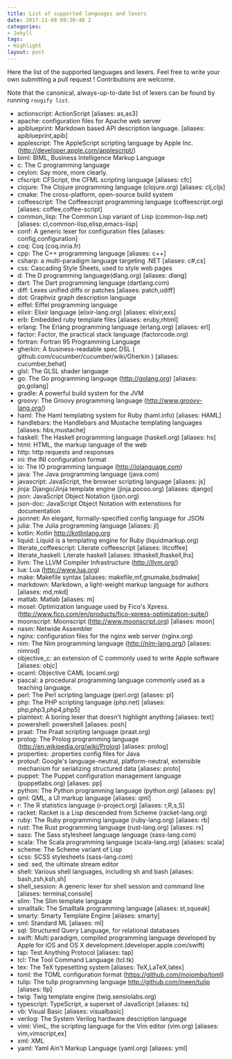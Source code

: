 ```yaml
---
title: List of supported languages and lexers
date: 2017-11-08 09:30:40 Z
categories:
- Jekyll
tags:
- Highlight
layout: post
---
```


<p>Here the list of the supported languages and lexers. Feel free to write your own submitting a pull request ! Contributions are welcome.</p>
<p>Note that the canonical, always-up-to-date list of lexers can be found by running <code>rougify list</code>.</p>
<ul>
<li class="fa fa-terminal"> actionscript: ActionScript [aliases: as,as3]</li>
<li class="fa fa-terminal"> apache: configuration files for Apache web server</li>
<li class="fa fa-terminal"> apiblueprint: Markdown based API description language. [aliases: apiblueprint,apib]</li>
<li class="fa fa-terminal"> applescript: The AppleScript scripting language by Apple Inc. (<a href="http://developer.apple.com/applescript/">http://developer.apple.com/applescript/</a>)</li>
<li class="fa fa-terminal"> biml: BIML, Business Intelligence Markup Language</li>
<li class="fa fa-terminal"> c: The C programming language</li>
<li class="fa fa-terminal"> ceylon: Say more, more clearly.</li>
<li class="fa fa-terminal"> cfscript: CFScript, the CFML scripting language [aliases: cfc]</li>
<li class="fa fa-terminal"> clojure: The Clojure programming language (clojure.org) [aliases: clj,cljs]</li>
<li class="fa fa-terminal"> cmake: The cross-platform, open-source build system</li>
<li class="fa fa-terminal"> coffeescript: The Coffeescript programming language (coffeescript.org) [aliases: coffee,coffee-script]</li>
<li class="fa fa-terminal"> common_lisp: The Common Lisp variant of Lisp (common-lisp.net) [aliases: cl,common-lisp,elisp,emacs-lisp]</li>
<li class="fa fa-terminal"> conf: A generic lexer for configuration files [aliases: config,configuration]</li>
<li class="fa fa-terminal"> coq: Coq (coq.inria.fr)</li>
<li class="fa fa-terminal"> cpp: The C++ programming language [aliases: c++]</li>
<li class="fa fa-terminal"> csharp: a multi-paradigm language targeting .NET [aliases: c#,cs]</li>
<li class="fa fa-terminal"> css: Cascading Style Sheets, used to style web pages</li>
<li class="fa fa-terminal"> d: The D programming language(dlang.org) [aliases: dlang]</li>
<li class="fa fa-terminal"> dart: The Dart programming language (dartlang.com)</li>
<li class="fa fa-terminal"> diff: Lexes unified diffs or patches [aliases: patch,udiff]</li>
<li class="fa fa-terminal"> dot: Graphviz graph description language</li>
<li class="fa fa-terminal"> eiffel: Eiffel programming language</li>
<li class="fa fa-terminal"> elixir: Elixir language (elixir-lang.org) [aliases: elixir,exs]</li>
<li class="fa fa-terminal"> erb: Embedded ruby template files [aliases: eruby,rhtml]</li>
<li class="fa fa-terminal"> erlang: The Erlang programming language (erlang.org) [aliases: erl]</li>
<li class="fa fa-terminal"> factor: Factor, the practical stack language (factorcode.org)</li>
<li class="fa fa-terminal"> fortran: Fortran 95 Programming Language</li>
<li class="fa fa-terminal"> gherkin: A business-readable spec DSL ( github.com/cucumber/cucumber/wiki/Gherkin ) [aliases: cucumber,behat]</li>
<li class="fa fa-terminal"> glsl: The GLSL shader language</li>
<li class="fa fa-terminal"> go: The Go programming language (<a href="http://golang.org">http://golang.org</a>) [aliases: go,golang]</li>
<li class="fa fa-terminal"> gradle: A powerful build system for the JVM</li>
<li class="fa fa-terminal"> groovy: The Groovy programming language (<a href="http://www.groovy-lang.org/">http://www.groovy-lang.org/</a>)</li>
<li class="fa fa-terminal"> haml: The Haml templating system for Ruby (haml.info) [aliases: HAML]</li>
<li class="fa fa-terminal"> handlebars: the Handlebars and Mustache templating languages [aliases: hbs,mustache]</li>
<li class="fa fa-terminal"> haskell: The Haskell programming language (haskell.org) [aliases: hs]</li>
<li class="fa fa-terminal"> html: HTML, the markup language of the web</li>
<li class="fa fa-terminal"> http: http requests and responses</li>
<li class="fa fa-terminal"> ini: the INI configuration format</li>
<li class="fa fa-terminal"> io: The IO programming language (<a href="http://iolanguage.com">http://iolanguage.com</a>)</li>
<li class="fa fa-terminal"> java: The Java programming language (java.com)</li>
<li class="fa fa-terminal"> javascript: JavaScript, the browser scripting language [aliases: js]</li>
<li class="fa fa-terminal"> jinja: Django/Jinja template engine (jinja.pocoo.org) [aliases: django]</li>
<li class="fa fa-terminal"> json: JavaScript Object Notation (json.org)</li>
<li class="fa fa-terminal"> json-doc: JavaScript Object Notation with extenstions for documentation</li>
<li class="fa fa-terminal"> jsonnet: An elegant, formally-specified config language for JSON</li>
<li class="fa fa-terminal"> julia: The Julia programming language [aliases: jl]</li>
<li class="fa fa-terminal"> kotlin: Kotlin <a href="http://kotlinlang.org">http://kotlinlang.org</a>
</li>
<li class="fa fa-terminal"> liquid: Liquid is a templating engine for Ruby (liquidmarkup.org)</li>
<li class="fa fa-terminal"> literate_coffeescript: Literate coffeescript [aliases: litcoffee]</li>
<li class="fa fa-terminal"> literate_haskell: Literate haskell [aliases: lithaskell,lhaskell,lhs]</li>
<li class="fa fa-terminal"> llvm: The LLVM Compiler Infrastructure (<a href="http://llvm.org/">http://llvm.org/</a>)</li>
<li class="fa fa-terminal"> lua: Lua (<a href="http://www.lua.org">http://www.lua.org</a>)</li>
<li class="fa fa-terminal"> make: Makefile syntax [aliases: makefile,mf,gnumake,bsdmake]</li>
<li class="fa fa-terminal"> markdown: Markdown, a light-weight markup language for authors [aliases: md,mkd]</li>
<li class="fa fa-terminal"> matlab: Matlab [aliases: m]</li>
<li class="fa fa-terminal"> mosel: Optimization language used by Fico's Xpress. (<a href="http://www.fico.com/en/products/fico-xpress-optimization-suite/">http://www.fico.com/en/products/fico-xpress-optimization-suite/</a>)</li>
<li class="fa fa-terminal"> moonscript: Moonscript (<a href="http://www.moonscript.org">http://www.moonscript.org</a>) [aliases: moon]</li>
<li class="fa fa-terminal"> nasm: Netwide Assembler</li>
<li class="fa fa-terminal"> nginx: configuration files for the nginx web server (nginx.org)</li>
<li class="fa fa-terminal"> nim: The Nim programming language (<a href="http://nim-lang.org/">http://nim-lang.org/</a>) [aliases: nimrod]</li>
<li class="fa fa-terminal"> objective_c: an extension of C commonly used to write Apple software [aliases: objc]</li>
<li class="fa fa-terminal"> ocaml: Objective CAML (ocaml.org)</li>
<li class="fa fa-terminal"> pascal: a procedural programming language commonly used as a teaching language.</li>
<li class="fa fa-terminal"> perl: The Perl scripting language (perl.org) [aliases: pl]</li>
<li class="fa fa-terminal"> php: The PHP scripting language (php.net) [aliases: php,php3,php4,php5]</li>
<li class="fa fa-terminal"> plaintext: A boring lexer that doesn't highlight anything [aliases: text]</li>
<li class="fa fa-terminal"> powershell: powershell [aliases: posh]</li>
<li class="fa fa-terminal"> praat: The Praat scripting language (praat.org)</li>
<li class="fa fa-terminal"> prolog: The Prolog programming language (<a href="http://en.wikipedia.org/wiki/Prolog">http://en.wikipedia.org/wiki/Prolog</a>) [aliases: prolog]</li>
<li class="fa fa-terminal"> properties: .properties config files for Java</li>
<li class="fa fa-terminal"> protouf: Google's language-neutral, platform-neutral, extensible mechanism for serializing structured data [aliases: proto]</li>
<li class="fa fa-terminal"> puppet: The Puppet configuration management language (puppetlabs.org) [aliases: pp]</li>
<li class="fa fa-terminal"> python: The Python programming language (python.org) [aliases: py]</li>
<li class="fa fa-terminal"> qml: QML, a UI markup language [aliases: qml]</li>
<li class="fa fa-terminal"> r: The R statistics language (r-project.org) [aliases: r,R,s,S]</li>
<li class="fa fa-terminal"> racket: Racket is a Lisp descended from Scheme (racket-lang.org)</li>
<li class="fa fa-terminal"> ruby: The Ruby programming language (ruby-lang.org) [aliases: rb]</li>
<li class="fa fa-terminal"> rust: The Rust programming language (rust-lang.org) [aliases: rs]</li>
<li class="fa fa-terminal"> sass: The Sass stylesheet language language (sass-lang.com)</li>
<li class="fa fa-terminal"> scala: The Scala programming language (scala-lang.org) [aliases: scala]</li>
<li class="fa fa-terminal"> scheme: The Scheme variant of Lisp</li>
<li class="fa fa-terminal"> scss: SCSS stylesheets (sass-lang.com)</li>
<li class="fa fa-terminal"> sed: sed, the ultimate stream editor</li>
<li class="fa fa-terminal"> shell: Various shell languages, including sh and bash [aliases: bash,zsh,ksh,sh]</li>
<li class="fa fa-terminal"> shell_session: A generic lexer for shell session and command line [aliases: terminal,console]</li>
<li class="fa fa-terminal"> slim: The Slim template language</li>
<li class="fa fa-terminal"> smalltalk: The Smalltalk programming language [aliases: st,squeak]</li>
<li class="fa fa-terminal"> smarty: Smarty Template Engine [aliases: smarty]</li>
<li class="fa fa-terminal"> sml: Standard ML [aliases: ml]</li>
<li class="fa fa-terminal"> sql: Structured Query Language, for relational databases</li>
<li class="fa fa-terminal"> swift: Multi paradigm, compiled programming language developed by Apple for iOS and OS X development.(developer.apple.com/swift)</li>
<li class="fa fa-terminal"> tap: Test Anything Protocol [aliases: tap]</li>
<li class="fa fa-terminal"> tcl: The Tool Command Language (tcl.tk)</li>
<li class="fa fa-terminal"> tex: The TeX typesetting system [aliases: TeX,LaTeX,latex]</li>
<li class="fa fa-terminal"> toml: the TOML configuration format (<a href="https://github.com/mojombo/toml">https://github.com/mojombo/toml</a>)</li>
<li class="fa fa-terminal"> tulip: The tulip programming language <a href="http://github.com/jneen/tulip">http://github.com/jneen/tulip</a> [aliases: tlp]</li>
<li class="fa fa-terminal"> twig: Twig template engine (twig.sensiolabs.org)</li>
<li class="fa fa-terminal"> typescript: TypeScript, a superset of JavaScript [aliases: ts]</li>
<li class="fa fa-terminal"> vb: Visual Basic [aliases: visualbasic]</li>
<li class="fa fa-terminal"> verilog: The System Verilog hardware description language</li>
<li class="fa fa-terminal"> viml: VimL, the scripting language for the Vim editor (vim.org) [aliases: vim,vimscript,ex]</li>
<li class="fa fa-terminal"> xml: XML</li>
<li class="fa fa-terminal"> yaml: Yaml Ain't Markup Language (yaml.org) [aliases: yml]</li>
